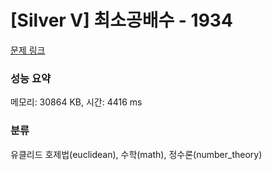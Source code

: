# [Silver V] 최소공배수 - 1934 

[문제 링크](https://www.acmicpc.net/problem/1934) 

### 성능 요약

메모리: 30864 KB, 시간: 4416 ms

### 분류

유클리드 호제법(euclidean), 수학(math), 정수론(number_theory)

